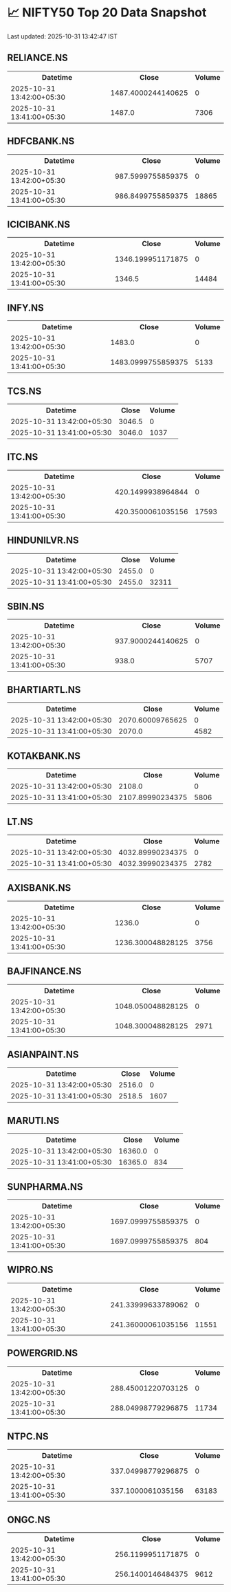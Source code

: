 # 📈 NIFTY50 Top 20 Data Snapshot

Last updated: 2025-10-31 13:42:47 IST

## RELIANCE.NS

<table>
  <tr><th>Datetime</th><th>Close</th><th>Volume</th></tr>
  <tr><td>2025-10-31 13:42:00+05:30</td><td>1487.4000244140625</td><td>0</td></tr>
  <tr><td>2025-10-31 13:41:00+05:30</td><td>1487.0</td><td>7306</td></tr>
</table>

## HDFCBANK.NS

<table>
  <tr><th>Datetime</th><th>Close</th><th>Volume</th></tr>
  <tr><td>2025-10-31 13:42:00+05:30</td><td>987.5999755859375</td><td>0</td></tr>
  <tr><td>2025-10-31 13:41:00+05:30</td><td>986.8499755859375</td><td>18865</td></tr>
</table>

## ICICIBANK.NS

<table>
  <tr><th>Datetime</th><th>Close</th><th>Volume</th></tr>
  <tr><td>2025-10-31 13:42:00+05:30</td><td>1346.199951171875</td><td>0</td></tr>
  <tr><td>2025-10-31 13:41:00+05:30</td><td>1346.5</td><td>14484</td></tr>
</table>

## INFY.NS

<table>
  <tr><th>Datetime</th><th>Close</th><th>Volume</th></tr>
  <tr><td>2025-10-31 13:42:00+05:30</td><td>1483.0</td><td>0</td></tr>
  <tr><td>2025-10-31 13:41:00+05:30</td><td>1483.0999755859375</td><td>5133</td></tr>
</table>

## TCS.NS

<table>
  <tr><th>Datetime</th><th>Close</th><th>Volume</th></tr>
  <tr><td>2025-10-31 13:42:00+05:30</td><td>3046.5</td><td>0</td></tr>
  <tr><td>2025-10-31 13:41:00+05:30</td><td>3046.0</td><td>1037</td></tr>
</table>

## ITC.NS

<table>
  <tr><th>Datetime</th><th>Close</th><th>Volume</th></tr>
  <tr><td>2025-10-31 13:42:00+05:30</td><td>420.1499938964844</td><td>0</td></tr>
  <tr><td>2025-10-31 13:41:00+05:30</td><td>420.3500061035156</td><td>17593</td></tr>
</table>

## HINDUNILVR.NS

<table>
  <tr><th>Datetime</th><th>Close</th><th>Volume</th></tr>
  <tr><td>2025-10-31 13:42:00+05:30</td><td>2455.0</td><td>0</td></tr>
  <tr><td>2025-10-31 13:41:00+05:30</td><td>2455.0</td><td>32311</td></tr>
</table>

## SBIN.NS

<table>
  <tr><th>Datetime</th><th>Close</th><th>Volume</th></tr>
  <tr><td>2025-10-31 13:42:00+05:30</td><td>937.9000244140625</td><td>0</td></tr>
  <tr><td>2025-10-31 13:41:00+05:30</td><td>938.0</td><td>5707</td></tr>
</table>

## BHARTIARTL.NS

<table>
  <tr><th>Datetime</th><th>Close</th><th>Volume</th></tr>
  <tr><td>2025-10-31 13:42:00+05:30</td><td>2070.60009765625</td><td>0</td></tr>
  <tr><td>2025-10-31 13:41:00+05:30</td><td>2070.0</td><td>4582</td></tr>
</table>

## KOTAKBANK.NS

<table>
  <tr><th>Datetime</th><th>Close</th><th>Volume</th></tr>
  <tr><td>2025-10-31 13:42:00+05:30</td><td>2108.0</td><td>0</td></tr>
  <tr><td>2025-10-31 13:41:00+05:30</td><td>2107.89990234375</td><td>5806</td></tr>
</table>

## LT.NS

<table>
  <tr><th>Datetime</th><th>Close</th><th>Volume</th></tr>
  <tr><td>2025-10-31 13:42:00+05:30</td><td>4032.89990234375</td><td>0</td></tr>
  <tr><td>2025-10-31 13:41:00+05:30</td><td>4032.39990234375</td><td>2782</td></tr>
</table>

## AXISBANK.NS

<table>
  <tr><th>Datetime</th><th>Close</th><th>Volume</th></tr>
  <tr><td>2025-10-31 13:42:00+05:30</td><td>1236.0</td><td>0</td></tr>
  <tr><td>2025-10-31 13:41:00+05:30</td><td>1236.300048828125</td><td>3756</td></tr>
</table>

## BAJFINANCE.NS

<table>
  <tr><th>Datetime</th><th>Close</th><th>Volume</th></tr>
  <tr><td>2025-10-31 13:42:00+05:30</td><td>1048.050048828125</td><td>0</td></tr>
  <tr><td>2025-10-31 13:41:00+05:30</td><td>1048.300048828125</td><td>2971</td></tr>
</table>

## ASIANPAINT.NS

<table>
  <tr><th>Datetime</th><th>Close</th><th>Volume</th></tr>
  <tr><td>2025-10-31 13:42:00+05:30</td><td>2516.0</td><td>0</td></tr>
  <tr><td>2025-10-31 13:41:00+05:30</td><td>2518.5</td><td>1607</td></tr>
</table>

## MARUTI.NS

<table>
  <tr><th>Datetime</th><th>Close</th><th>Volume</th></tr>
  <tr><td>2025-10-31 13:42:00+05:30</td><td>16360.0</td><td>0</td></tr>
  <tr><td>2025-10-31 13:41:00+05:30</td><td>16365.0</td><td>834</td></tr>
</table>

## SUNPHARMA.NS

<table>
  <tr><th>Datetime</th><th>Close</th><th>Volume</th></tr>
  <tr><td>2025-10-31 13:42:00+05:30</td><td>1697.0999755859375</td><td>0</td></tr>
  <tr><td>2025-10-31 13:41:00+05:30</td><td>1697.0999755859375</td><td>804</td></tr>
</table>

## WIPRO.NS

<table>
  <tr><th>Datetime</th><th>Close</th><th>Volume</th></tr>
  <tr><td>2025-10-31 13:42:00+05:30</td><td>241.33999633789062</td><td>0</td></tr>
  <tr><td>2025-10-31 13:41:00+05:30</td><td>241.36000061035156</td><td>11551</td></tr>
</table>

## POWERGRID.NS

<table>
  <tr><th>Datetime</th><th>Close</th><th>Volume</th></tr>
  <tr><td>2025-10-31 13:42:00+05:30</td><td>288.45001220703125</td><td>0</td></tr>
  <tr><td>2025-10-31 13:41:00+05:30</td><td>288.04998779296875</td><td>11734</td></tr>
</table>

## NTPC.NS

<table>
  <tr><th>Datetime</th><th>Close</th><th>Volume</th></tr>
  <tr><td>2025-10-31 13:42:00+05:30</td><td>337.04998779296875</td><td>0</td></tr>
  <tr><td>2025-10-31 13:41:00+05:30</td><td>337.1000061035156</td><td>63183</td></tr>
</table>

## ONGC.NS

<table>
  <tr><th>Datetime</th><th>Close</th><th>Volume</th></tr>
  <tr><td>2025-10-31 13:42:00+05:30</td><td>256.1199951171875</td><td>0</td></tr>
  <tr><td>2025-10-31 13:41:00+05:30</td><td>256.1400146484375</td><td>9612</td></tr>
</table>


